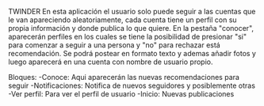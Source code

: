 TWINDER
En esta aplicación el usuario solo puede seguir a las cuentas que le van apareciendo aleatoriamente, cada cuenta tiene un perfil 
con su propia información y donde publica lo que quiere.
En la pestaña "conocer", aparecerán perfiles en los cuales se tiene la posibilidad de presionar "si" para comenzar a seguir a una persona 
y "no" para rechazar está recomendación.
Se podrá postear en formato texto y ademas añadir fotos y luego aparecerá en una cuenta con nombre de usuario propio.

Bloques:
-Conoce: Aqui aparecerán las nuevas recomendaciones para seguir
-Notificaciones: Notifica de nuevos seguidores y posiblemente otras
-Ver perfil: Para ver el perfil de usuario
-Inicio: Nuevas publicaciones

